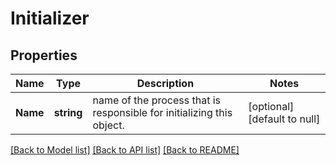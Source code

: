 # Initializer

## Properties
Name | Type | Description | Notes
------------ | ------------- | ------------- | -------------
**Name** | **string** | name of the process that is responsible for initializing this object. | [optional] [default to null]

[[Back to Model list]](../README.md#documentation-for-models) [[Back to API list]](../README.md#documentation-for-api-endpoints) [[Back to README]](../README.md)


